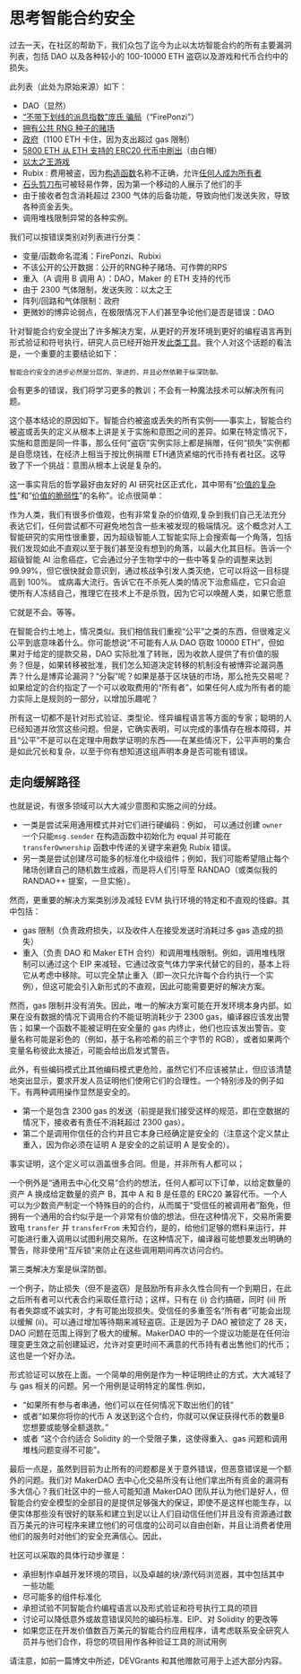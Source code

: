 # 思考智能合约安全
过去一天，在社区的帮助下，我们众包了迄今为止以太坊智能合约的所有主要漏洞列表，包括 DAO 以及各种较小的 100-10000 ETH 盗窃以及游戏和代币合约中的损失。

此列表（此处为原始来源）如下：

- DAO（显然）
- [“不带下划线的派息指数”庞氏 骗局](https://www.reddit.com/r/ethereum/comments/4e5y30/live_example_of_underhanded_solidity_coding_on/)（“FirePonzi”）
- [拥有公共 RNG 种子的赌场](http://martin.swende.se/blog/Breaking_the_house.html)
- [政府](https://www.reddit.com/r/ethereum/comments/4ghzhv/governmentals_1100_eth_jackpot_payout_is_stuck/)（1100 ETH 卡住，因为支出超过 gas 限制）
- [5800 ETH 从 ETH 支持的 ERC20 代币中刷出](https://www.reddit.com/r/MakerDAO/comments/4niu10/critical_ether_token_wrapper_vulnerability_eth/)（由白帽）
- [以太之王游戏](http://www.kingoftheether.com/postmortem.html)
- Rubix : 费用被盗，因为[构造函数](https://etherscan.io/address/0xe82719202e5965Cf5D9B6673B7503a3b92DE20be#code)名称不正确，允许[任何人成为所有者](https://bitcointalk.org/index.php?topic=1400536.60)
- [石头剪刀布](https://www.reddit.com/r/ethtrader/comments/4fpn6o/play_rockpaperscissors_for_1_eth_via_mist_wallet/)可被轻易作弊，因为第一个移动的人展示了他们的手
- 由于接收者包含消耗超过 2300 气体的后备功能，导致向他们发送失败，导致各种资金丢失。
- 调用堆栈限制异常的各种实例。

我们可以按错误类别对列表进行分类：

- 变量/函数命名混淆：FirePonzi、Rubixi
- 不该公开的公开数据：公开的RNG种子赌场、可作弊的RPS
- 重入（A 调用 B 调用 A）：DAO，Maker 的 ETH 支持的代币
- 由于 2300 气体限制，发送失败：以太之王
- 阵列/回路和气体限制：政府
- 更微妙的博弈论弱点，在极限情况下人们甚至争论他们是否是错误：DAO

针对智能合约安全提出了许多解决方案，从更好的开发环境到更好的编程语言再到形式验证和符号执行，研究人员已经开始开发[此类工具](http://hackingdistributed.com/2016/06/16/scanning-live-ethereum-contracts-for-bugs/)。我个人对这个话题的看法是，一个重要的主要结论如下：

	智能合约安全的进步必然是分层的、渐进的，并且必然依赖于纵深防御。
会有更多的错误，我们将学习更多的教训；不会有一种魔法技术可以解决所有问题。

这个基本结论的原因如下。智能合约被盗或丢失的所有实例——事实上，智能合约被盗或丢失的定义从根本上讲是关于实施和意图之间的差异。如果在特定情况下，实施和意图是同一件事，那么任何“盗窃”实例实际上都是捐赠，任何“损失”实例都是自愿烧钱，在经济上相当于按比例捐赠 ETH通货紧缩的代币持有者社区。这导致了下一个挑战：意图从根本上说是复杂的。

这一事实背后的哲学最好由友好的 AI 研究社区正式化，其中带有“[价值的复杂性](https://wiki.lesswrong.com/wiki/Complexity_of_value)”和“[价值的脆弱性](http://lesswrong.com/lw/y3/value_is_fragile/)”的名称”。论点很简单：

作为人类，我们有很多价值观，也有非常复杂的价值观,复杂到我们自己无法充分表达它们，任何尝试都不可避免地包含一些未被发现的极端情况。这个概念对人工智能研究的实用性很重要，因为超级智能人工智能实际上会搜索每一个角落，包括我们发现如此不直观以至于我们甚至没有想到的角落，以最大化其目标。告诉一个超级智能 AI 治愈癌症，它会通过分子生物学中的一些中等复杂的调整来达到 99.99%，但它很快就会意识到，通过核战争引发人类灭绝，它可以将这一目标提高到 100%。 或病毒大流行。告诉它在不杀死人类的情况下治愈癌症，它只会迫使所有人冻结自己，推理它在技术上不是杀戮，因为它可以唤醒人类，如果它愿意 

它就是不会。等等。

在智能合约土地上，情况类似。我们相信我们重视“公平”之类的东西，但很难定义公平到底意味着什么。你可能想说“不可能有人从 DAO 窃取 10000 ETH”，但如果对于给定的提款交易，DAO 实际批准了转账，因为收款人提供了有价值的服务？但是，如果转移被批准，我们怎么知道决定转移的机制没有被博弈论漏洞愚弄？什么是博弈论漏洞？“分裂”呢？如果是基于区块链的市场，那么抢先交易呢？如果给定的合约指定了一个可以收取费用的“所有者”，如果任何人成为所有者的能力实际上是规则的一部分，以增加乐趣呢？

所有这一切都不是针对形式验证、类型论、怪异编程语言等方面的专家；聪明的人已经知道并欣赏这些问题。但是，它确实表明，可以完成的事情存在根本障碍，并且“公平”不是可以在定理中用数学证明的东西——在某些情况下，公平声明的集合是如此冗长和复杂，以至于你有想知道这组声明本身是否可能有错误。

## 走向缓解路径
也就是说，有很多领域可以大大减少意图和实施之间的分歧。

- 一类是尝试采用通用模式并对它们进行硬编码：例如， 可以通过创建 `owner` 一个只能`msg.sender` 在构造函数中初始化为 equal 并可能在 `transferOwnership` 函数中传递的关键字来避免 Rubix 错误。
- 另一类是尝试创建尽可能多的标准化中级组件；例如，我们可能希望阻止每个赌场创建自己的随机数生成器，而是将人们引导至 RANDAO（或类似我的 RANDAO++ 提案，一旦实施）。

然而，更重要的解决方案类别涉及减轻 EVM 执行环境的特定和不直观的怪癖。其中包括：

- gas 限制（负责政府损失，以及收件人在接受发送时消耗过多 gas 造成的损失）
- 重入（负责 DAO 和 Maker ETH 合约）和调用堆栈限制。例如，调用堆栈限制可以通过这个 EIP 来减轻，它通过改变气体力学来代替它的目的，基本上将它从考虑中移除。可以完全禁止重入（即一次只允许每个合约执行一个实例），但这可能会引入新形式的不直观，因此可能需要更好的解决方案。

然而，gas 限制并没有消失。因此，唯一的解决方案可能在开发环境本身内部。如果在没有数据的情况下调用合约不能证明消耗少于 2300 gas，编译器应该发出警告；如果一个函数不能被证明在安全量的 gas 内终止，他们也应该发出警告。变量名称可能是彩色的（例如，基于名称哈希的前三个字节的 RGB），或者如果两个变量名称彼此太接近，可能会给出启发式警告。

此外，有些编码模式比其他编码模式更危险，虽然它们不应该被禁止，但应该清楚地突出显示，要求开发人员证明他们使用它们的合理性。一个特别涉及的例子如下。有两种调用操作显然是安全的。

- 第一个是包含 2300 gas 的发送（前提是我们接受这样的规范，即在空数据的情况下，接收者有责任不消耗超过 2300 gas）。
- 第二个是调用你信任的合约并且它本身已经确定是安全的（注意这个定义禁止重入，因为你必须在证明 A 是安全的之前证明 A 是安全的）。

事实证明，这个定义可以涵盖很多合同。但是，并非所有人都可以；

一个例外是“通用去中心化交易”合约的想法，任何人都可以下订单，以给定数量的资产 A 换成给定数量的资产 B，其中 A 和 B 是任意的 ERC20 兼容代币。一个人可以为少数资产制定一个特殊目的的合约，从而属于“受信任的被调用者”豁免，但拥有一个通用的合约似乎是一个非常有价值的想法。但在这种情况下，交易所需要致电 `transfer` 并 `transferFrom` 未知合约，是的，给他们足够的燃料来运行，并可能进行重入调用以试图利用交易所。在这种情况下，编译器可能想要发出明确的警告，除非使用“互斥锁”来防止在这些调用期间再次访问合约。

第三类解决方案是纵深防御。

一个例子，防止损失（但不是盗窃）是鼓励所有非永久性合同有一个到期日，在此之后所有者可以代表合约采取任意行动；这样，只有在 (i) 合约搞砸，同时 (ii) 所有者失踪或不诚实时，才有可能出现损失。受信任的多重签名“所有者”可能会出现以缓解 (ii)。可以通过增加等待期来减轻盗窃。正是因为子 DAO 被锁定了 28 天，DAO 问题在范围上得到了极大的缓解。MakerDAO 中的一个提议功能是在任何治理变更生效之前创建延迟，允许对变更时间不满意的代币持有者出售他们的代币；这也是一个好办法。

形式验证可以放在上面。一个简单的用例是作为一种证明终止的方式，大大减轻了与 gas 相关的问题。另一个用例是证明特定的属性.例如，

- “如果所有参与者串通，他们可以在任何情况下取出他们的钱”
- 或者“如果你将你的代币 A 发送到这个合约，你就可以保证获得代币的数量B 您想要或能够全额退款。” 
- 或者 “这个合约适合 Solidity 的一个受限子集，这使得重入、gas 问题和调用堆栈问题变得不可能”。

最后一点是，虽然到目前为止所有的问题都是关于意外错误，但恶意错误是一个额外的问题。我们对 MakerDAO 去中心化交易所没有让他们拿出所有资金的漏洞有多大信心？我们社区中的一些人可能知道 MakerDAO 团队并认为他们是好人，但智能合约安全模型的全部目的是提供足够强大的保证，即使不是这样也能生存，以便实体那些没有很好的联系和建立到足以让人们自动信任他们并且没有资源通过数百万美元的许可程序来建立他们的可信度的公司可以自由创新，并且让消费者使用他们的服务时对他们的安全充满信心。因此，

社区可以采取的具体行动步骤是：

- 承担制作卓越开发环境的项目，以及卓越的块/源代码浏览器，其中包括其中一些功能
- 尽可能多的组件标准化
- 承担试验不同智能合约编程语言以及形式验证和符号执行工具的项目
- 讨论可以降低意外或故意错误风险的编码标准、EIP、对 Solidity 的更改等
- 如果您正在开发价值数百万美元的智能合约应用程序，请考虑联系安全研究人员并与他们合作，将您的项目用作各种验证工具的测试用例

请注意，如前一篇博文中所述，DEVGrants 和其他赠款可用于上述大部分内容。